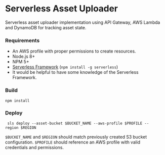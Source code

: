 Serverless Asset Uploader
=========================

Serverless asset uploader implementation using API Gateway, AWS Lambda and DynamoDB for tracking asset state. 

### Requirements

- An AWS profile with proper permissions to create resources.
- Node.js 8+
- NPM 5+
- [Serverless Framework](https://serverless.com) (`npm install -g serverless`) 
- It would be helpful to have some knowledge of the Serverless Framework. 


### Build
 
```
npm install 
```

### Deploy
```
 sls deploy --asset-bucket $BUCKET_NAME --aws-profile $PROFILE --region $REGION
```

`$BUCKET_NAME` and `$REGION` should match previously created S3 bucket configuration. `$PROFILE` should reference an AWS profile with valid credentials and permissions.
